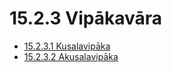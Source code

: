 

# 15.2.3 Vipākavāra

* [15.2.3.1 Kusalavipāka](15.2.3/15.2.3.1.md)
* [15.2.3.2 Akusalavipāka](15.2.3/15.2.3.2.md)



